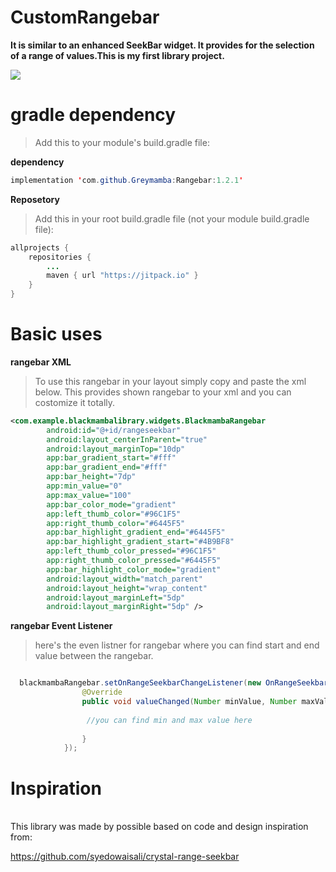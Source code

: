 # CustomRangebar

**It is similar to an enhanced SeekBar widget. It provides for the selection of a range of values.This is my first library project.**

![](https://i.imgur.com/9wo5OIM.gif)

# gradle dependency

>Add this to your module's build.gradle file:
>

**dependency**
```java
implementation 'com.github.Greymamba:Rangebar:1.2.1'
```
**Reposetory**
>Add this in your root build.gradle file (not your module build.gradle file):
>
```java
allprojects {
	repositories {
		...
		maven { url "https://jitpack.io" }
	}
}
```
# Basic uses

**rangebar XML**
>To use this rangebar in your layout simply copy and paste the xml below. This provides shown rangebar to your xml and you can costomize it totally.
>

```xml
<com.example.blackmambalibrary.widgets.BlackmambaRangebar
        android:id="@+id/rangeseekbar"
        android:layout_centerInParent="true"
        android:layout_marginTop="10dp"
        app:bar_gradient_start="#fff"
        app:bar_gradient_end="#fff"
        app:bar_height="7dp"
        app:min_value="0"
        app:max_value="100"
        app:bar_color_mode="gradient"
        app:left_thumb_color="#96C1F5"
        app:right_thumb_color="#6445F5"
        app:bar_highlight_gradient_end="#6445F5"
        app:bar_highlight_gradient_start="#4B9BF8"
        app:left_thumb_color_pressed="#96C1F5"
        app:right_thumb_color_pressed="#6445F5"
        app:bar_highlight_color_mode="gradient"
        android:layout_width="match_parent"
        android:layout_height="wrap_content"
        android:layout_marginLeft="5dp"
        android:layout_marginRight="5dp" />
```
**rangebar Event Listener**

>here's the even listner for rangebar where you can find start and end value between the rangebar.
>

```java

  blackmambaRangebar.setOnRangeSeekbarChangeListener(new OnRangeSeekbarChangeListener() {
                @Override
                public void valueChanged(Number minValue, Number maxValue) {
                 
                 //you can find min and max value here
                
                }
            });

```
# Inspiration
<br/>
This library was made by possible based on code and design inspiration from:

https://github.com/syedowaisali/crystal-range-seekbar
